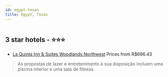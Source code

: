 ```yaml
---
id: egypt-texas
title: Egypt, Texas
---
```


<center><img src="https://i.travelapi.com/hotels/3000000/2490000/2487600/2487547/7061762d_z.jpg" alt="" /></center>


##  3 star hotels - ⭐️⭐️⭐️

-    [La Quinta Inn & Suites Woodlands Northwest](https://www.hurb.com/br/aud/https://www.hurb.com/br/hotels/egypt/la-quinta-inn-suites-woodlands-northwest-HT-36BT?cmp=18055) Prices from R$696.43
   > As propostas de lazer e entretenimento à sua disposição incluem uma piscina interior e uma sala de fitness.
